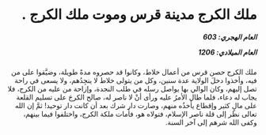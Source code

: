 <h1 dir="rtl">ملك الكرج مدينة قرس وموت ملك الكرج .</h1>

<h5 dir="rtl">العام الهجري:  603

العام الميلادي: 1206

</h5>

<p dir="rtl">ملك الكرج حصن قرس من أعمال خلاط، وكانوا قد حصروه مدةً طويلة، وضيَّقوا على من فيه، وأخذوا دخلَ الولاية عدة سنين، وكل من يتولى خلاط لا ينجِدُهم، ولا يسعى في راحة تصل إليهم، وكان الوالي بها يواصل رسله في طلب النجدة، وإزاحة من عليه من الكرج، فلا يجاب له دعاء، فلما طال الأمرُ عليه ورأى أنْ لا ناصر له، صالح الكرجَ على تسليم القلعة على مالٍ كثير وإقطاع يأخذُه منهم، وصارت دار شرك بعد أن كانت دار توحيد! ثمَّ إن الله تعالى نظر إلى قلة ناصر الإسلام، فتولاه هو، فأمات ملكة الكرج، واختلفوا فيما بينهم، وكفى الله شرهم إلى آخر السنة.</p></br>
